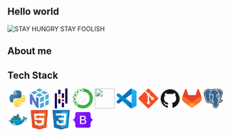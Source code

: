## Hello world  
![STAY HUNGRY  STAY FOOLISH](https://github.com/hugo-cordoba/hugo-cordoba/assets/110393853/67f7ee8e-6497-4a39-87ed-ba44c4c7ffab)

## About me 

## Tech Stack
<div>
    <img src="https://github.com/devicons/devicon/blob/master/icons/python/python-original.svg" width="45px" height="45px">
    <img src="https://github.com/devicons/devicon/blob/master/icons/numpy/numpy-original.svg" width="45px" height="45px">
    <img src="https://github.com/devicons/devicon/blob/master/icons/pandas/pandas-original.svg" width="45px" height="45px">
    <img src="https://github.com/devicons/devicon/blob/master/icons/anaconda/anaconda-original.svg" width="45px" height="45px">
    <img src="https://huggingface.co/front/assets/huggingface_logo-noborder.svg" width="45px" height="45px">
    <img src="https://github.com/devicons/devicon/blob/master/icons/vscode/vscode-original.svg" width="45px" height="45px">
    <img src="https://github.com/devicons/devicon/blob/master/icons/git/git-original.svg" width="45px" height="45px">
    <img src="https://github.com/devicons/devicon/blob/master/icons/github/github-original.svg" width="45px" height="45px">
    <img src="https://github.com/devicons/devicon/blob/master/icons/gitlab/gitlab-original.svg" width="45px" height="45px">
    <img src="https://github.com/devicons/devicon/blob/master/icons/postgresql/postgresql-original.svg" width="45px" height="45px"> 
    <img src="https://github.com/devicons/devicon/blob/master/icons/docker/docker-original.svg" width="45px" height="45px"> 
    <img src="https://github.com/devicons/devicon/blob/master/icons/html5/html5-original.svg" width="45px" height="45px">
    <img src="https://github.com/devicons/devicon/blob/master/icons/css3/css3-original.svg" width="45px" height="45px"> 
    <img src="https://github.com/devicons/devicon/blob/master/icons/bootstrap/bootstrap-original.svg" width="45px" height="45px">
</div>
